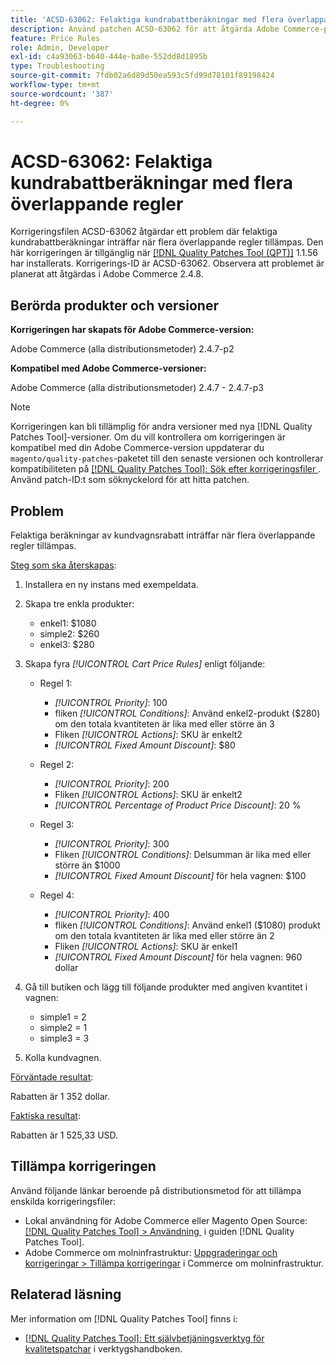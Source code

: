 ```yaml
---
title: 'ACSD-63062: Felaktiga kundrabattberäkningar med flera överlappande regler'
description: Använd patchen ACSD-63062 för att åtgärda Adobe Commerce-problemet där felaktiga kundrabattberäkningar inträffar när flera överlappande regler tillämpas.
feature: Price Rules
role: Admin, Developer
exl-id: c4a93063-b640-444e-ba0e-552dd8d1895b
type: Troubleshooting
source-git-commit: 7fdb02a6d89d50ea593c5fd99d78101f89198424
workflow-type: tm+mt
source-wordcount: '387'
ht-degree: 0%

---
```


# ACSD-63062: Felaktiga kundrabattberäkningar med flera överlappande regler

Korrigeringsfilen ACSD-63062 åtgärdar ett problem där felaktiga kundrabattberäkningar inträffar när flera överlappande regler tillämpas. Den här korrigeringen är tillgänglig när [[!DNL Quality Patches Tool (QPT)]](/help/tools/quality-patches-tool/quality-patches-tool-to-self-serve-quality-patches.md) 1.1.56 har installerats. Korrigerings-ID är ACSD-63062. Observera att problemet är planerat att åtgärdas i Adobe Commerce 2.4.8.

## Berörda produkter och versioner

**Korrigeringen har skapats för Adobe Commerce-version:**

Adobe Commerce (alla distributionsmetoder) 2.4.7-p2

**Kompatibel med Adobe Commerce-versioner:**

Adobe Commerce (alla distributionsmetoder) 2.4.7 - 2.4.7-p3

>[!NOTE]
>
>Korrigeringen kan bli tillämplig för andra versioner med nya [!DNL Quality Patches Tool]-versioner. Om du vill kontrollera om korrigeringen är kompatibel med din Adobe Commerce-version uppdaterar du `magento/quality-patches`-paketet till den senaste versionen och kontrollerar kompatibiliteten på [[!DNL Quality Patches Tool]: Sök efter korrigeringsfiler &#x200B;](https://experienceleague.adobe.com/tools/commerce-quality-patches/index.html?lang=sv-SE). Använd patch-ID:t som söknyckelord för att hitta patchen.

## Problem

Felaktiga beräkningar av kundvagnsrabatt inträffar när flera överlappande regler tillämpas.

<u>Steg som ska återskapas</u>:

1. Installera en ny instans med exempeldata.
1. Skapa tre enkla produkter:

   * enkel1: $1080
   * simple2: $260
   * enkel3: $280

1. Skapa fyra *[!UICONTROL Cart Price Rules]* enligt följande:

   * Regel 1:

      * *[!UICONTROL Priority]*: 100
      * fliken *[!UICONTROL Conditions]*: Använd enkel2-produkt ($280) om den totala kvantiteten är lika med eller större än 3
      * Fliken *[!UICONTROL Actions]*: SKU är enkelt2
      * *[!UICONTROL Fixed Amount Discount]*: $80

   * Regel 2:

      * *[!UICONTROL Priority]*: 200
      * Fliken *[!UICONTROL Actions]*: SKU är enkelt2
      * *[!UICONTROL Percentage of Product Price Discount]*: 20 %

   * Regel 3:

      * *[!UICONTROL Priority]*: 300
      * Fliken *[!UICONTROL Conditions]*: Delsumman är lika med eller större än $1000
      * *[!UICONTROL Fixed Amount Discount]* för hela vagnen: $100

   * Regel 4:

      * *[!UICONTROL Priority]*: 400
      * fliken *[!UICONTROL Conditions]*: Använd enkel1 ($1080) produkt om den totala kvantiteten är lika med eller större än 2
      * Fliken *[!UICONTROL Actions]*: SKU är enkel1
      * *[!UICONTROL Fixed Amount Discount]* för hela vagnen: 960 dollar

1. Gå till butiken och lägg till följande produkter med angiven kvantitet i vagnen:

   * simple1 = 2
   * simple2 = 1
   * simple3 = 3

1. Kolla kundvagnen.

<u>Förväntade resultat</u>:

Rabatten är 1 352 dollar.

<u>Faktiska resultat</u>:

Rabatten är 1 525,33 USD.

## Tillämpa korrigeringen

Använd följande länkar beroende på distributionsmetod för att tillämpa enskilda korrigeringsfiler:

* Lokal användning för Adobe Commerce eller Magento Open Source: [[!DNL Quality Patches Tool] > Användning &#x200B;](/help/tools/quality-patches-tool/usage.md) i guiden [!DNL Quality Patches Tool].
* Adobe Commerce om molninfrastruktur: [Uppgraderingar och korrigeringar > Tillämpa korrigeringar](https://experienceleague.adobe.com/docs/commerce-cloud-service/user-guide/develop/upgrade/apply-patches.html?lang=sv-SE) i Commerce om molninfrastruktur.


## Relaterad läsning

Mer information om [!DNL Quality Patches Tool] finns i:

* [[!DNL Quality Patches Tool]: Ett självbetjäningsverktyg för kvalitetspatchar](/help/tools/quality-patches-tool/quality-patches-tool-to-self-serve-quality-patches.md) i verktygshandboken.

